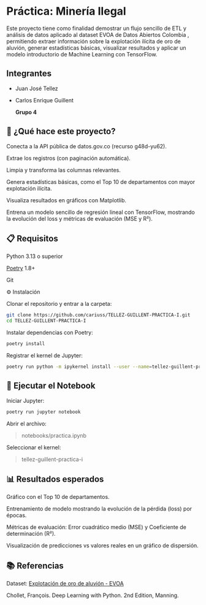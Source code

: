# Práctica: Minería Ilegal

Este proyecto tiene como finalidad demostrar un flujo sencillo de ETL y análisis de datos aplicado al dataset EVOA de Datos Abiertos Colombia
, permitiendo extraer información sobre la explotación ilícita de oro de aluvión, generar estadísticas básicas, visualizar resultados y aplicar un modelo introductorio de Machine Learning con TensorFlow.

## Integrantes

- Juan José Tellez

- Carlos Enrique Guillent

  **Grupo 4**

## 🚀 ¿Qué hace este proyecto?

Conecta a la API pública de datos.gov.co (recurso g48d-yu62).

Extrae los registros (con paginación automática).

Limpia y transforma las columnas relevantes.

Genera estadísticas básicas, como el Top 10 de departamentos con mayor explotación ilícita.

Visualiza resultados en gráficos con Matplotlib.

Entrena un modelo sencillo de regresión lineal con TensorFlow, mostrando la evolución del loss y métricas de evaluación (MSE y R²).

## 📋 Requisitos

Python 3.13 o superior

[Poetry](https://python-poetry.org/) 1.8+

Git

⚙️ Instalación

Clonar el repositorio y entrar a la carpeta:

``` bash
git clone https://github.com/cariuss/TELLEZ-GUILLENT-PRACTICA-I.git
cd TELLEZ-GUILLENT-PRACTICA-I
```

Instalar dependencias con Poetry:

``` bash
poetry install
```

Registrar el kernel de Jupyter:

```bash
poetry run python -m ipykernel install --user --name=tellez-guillent-practica-i
```

## 📓 Ejecutar el Notebook

Iniciar Jupyter:

```bash
poetry run jupyter notebook
```

Abrir el archivo:

> notebooks/practica.ipynb

Seleccionar el kernel:

> tellez-guillent-practica-i

## 📊 Resultados esperados

Gráfico con el Top 10 de departamentos.

Entrenamiento de modelo mostrando la evolución de la pérdida (loss) por épocas.

Métricas de evaluación: Error cuadrático medio (MSE) y Coeficiente de determinación (R²).

Visualización de predicciones vs valores reales en un gráfico de dispersión.

## 📚 Referencias

Dataset: [Explotación de oro de aluvión - EVOA](https://www.datos.gov.co/resource/g48d-yu62.json)

Chollet, François. Deep Learning with Python. 2nd Edition, Manning.

